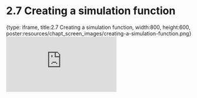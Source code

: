 # 2.7 Creating a simulation function
 
{type: iframe, title:2.7 Creating a simulation function, width:800, height:600, poster:resources/chapt_screen_images/creating-a-simulation-function.png}
![](https://stephaniemyan.github.io/hgv_modules/no_toc/creating-a-simulation-function.html)
 

 
